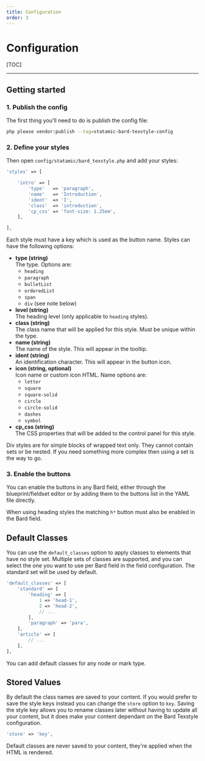 ```yaml
---
title: Configuration
order: 3
---
```


# Configuration

[TOC]

---

## Getting started

### 1. Publish the config

The first thing you'll need to do is publish the config file:

```bash
php please vendor:publish --tag=statamic-bard-texstyle-config
```

### 2. Define your styles

Then open `config/statamic/bard_texstyle.php` and add your styles:

```php
'styles' => [

    'intro' => [
        'type'   => 'paragraph',
        'name'   => 'Introduction',
        'ident'  => 'I',
        'class'  => 'introduction',
        'cp_css' => 'font-size: 1.25em',
    ],

],
```

Each style must have a key which is used as the button name. Styles can have the following options:

* **type (string)**  
  The type. Options are:
    * `heading`
    * `paragraph`
    * `bulletList`
    * `orderedList`
    * `span`
    * `div` (see note below)
* **level (string)**  
  The heading level (only applicable to `heading` styles).
* **class (string)**  
  The class name that will be applied for this style. Must be unique within the type.
* **name (string)**  
  The name of the style. This will appear in the tooltip.
* **ident (string)**  
  An identification character. This will appear in the button icon.
* **icon (string, optional)**  
  Icon name or custom icon HTML. Name options are:
    * `letter`
    * `square`
    * `square-solid`
    * `circle`
    * `circle-solid`
    * `dashes`
    * `symbol`
* **cp_css (string)**  
  The CSS properties that will be added to the control panel for this style.

Div styles are for simple blocks of wrapped text only. They cannot contain sets or be nested. If you need something more complex then using a set is the way to go.

### 3. Enable the buttons

You can enable the buttons in any Bard field, either through the blueprint/fieldset editor or by adding them to the buttons list in the YAML file directly.

When using heading styles the matching `h*` button must also be enabled in the Bard field.

## Default Classes

You can use the `default_classes` option to apply classes to elements that have no style set. Multiple sets of classes are supported, and you can select the one you want to use per Bard field in the field configuration. The standard set will be used by default.

```php
'default_classes' => [
    'standard' => [
        'heading' => [
            1 => 'head-1',
            2 => 'head-2',
            // ...
        ],
        'paragraph' => 'para',
    ],
    'article' => [
        // ...
    ],
],
```

You can add default classes for any node or mark type.

## Stored Values

By default the class names are saved to your content. If you would prefer to save the style keys instead you can change the `store` option to `key`. Saving the style key allows you to rename classes later without having to update all your content, but it does make your content dependant on the Bard Texstyle configuration.

```php
'store' => 'key',
```

Default classes are never saved to your content, they're applied when the HTML is rendered.